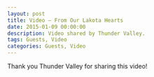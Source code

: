 ```yaml
---
layout: post
title: Video – From Our Lakota Hearts
date: 2015-01-09 00:00:00
description: Video shared by Thunder Valley.
tags: Guests, Video
categories: Guests, Video
---
```


Thank you Thunder Valley for sharing this video!

